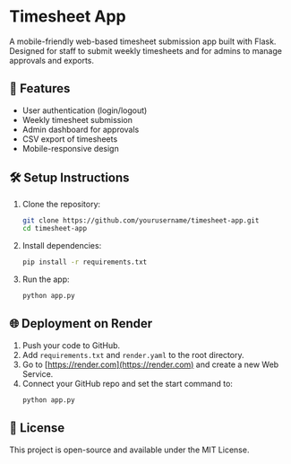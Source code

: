 # Timesheet App

A mobile-friendly web-based timesheet submission app built with Flask. Designed for staff to submit weekly timesheets and for admins to manage approvals and exports.

## 🚀 Features
- User authentication (login/logout)
- Weekly timesheet submission
- Admin dashboard for approvals
- CSV export of timesheets
- Mobile-responsive design

## 🛠 Setup Instructions
1. Clone the repository:
   ```bash
   git clone https://github.com/yourusername/timesheet-app.git
   cd timesheet-app
   ```
2. Install dependencies:
   ```bash
   pip install -r requirements.txt
   ```
3. Run the app:
   ```bash
   python app.py
   ```

## 🌐 Deployment on Render
1. Push your code to GitHub.
2. Add `requirements.txt` and `render.yaml` to the root directory.
3. Go to [https://render.com](https://render.com) and create a new Web Service.
4. Connect your GitHub repo and set the start command to:
   ```bash
   python app.py
   ```

## 📄 License
This project is open-source and available under the MIT License.

